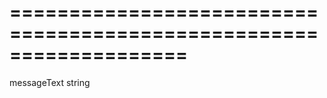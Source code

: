 <!--**
/*-------------------------------------------
    Auto-generated file. Do not modify.
-------------------------------------------

**-->
===================================================================
===================================================================

<!--shortDescription-->

<!--/shortDescription-->

<!--paramName1-->messageText<!--/paramName1-->
<!--paramType1-->string<!--/paramType1-->
<!--paramDescription1-->

<!--/paramDescription1-->

<!--fullDescription-->

<!--/fullDescription-->